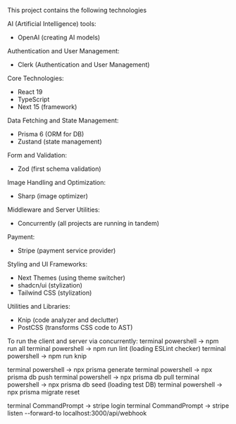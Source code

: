 This project contains the following technologies

AI (Artificial Intelligence) tools:
- OpenAI (creating AI models)

Authentication and User Management:
- Clerk (Authentication and User Management)

Core Technologies:
- React 19
- TypeScript
- Next 15 (framework)

Data Fetching and State Management:
- Prisma 6 (ORM for DB)
- Zustand (state management)

Form and Validation:
- Zod (first schema validation)

Image Handling and Optimization:
- Sharp (image optimizer)

Middleware and Server Utilities:
- Concurrently (all projects are running in tandem)

Payment:
- Stripe (payment service provider)

Styling and UI Frameworks:
- Next Themes (using theme switcher)
- shadcn/ui (stylization)
- Tailwind CSS (stylization)

Utilities and Libraries:
- Knip (code analyzer and declutter)
- PostCSS (transforms CSS code to AST)


To run the client and server via concurrently:
terminal powershell -> npm run all
terminal powershell -> npm run lint (loading ESLint checker)
terminal powershell -> npm run knip

terminal powershell -> npx prisma generate
terminal powershell -> npx prisma db push
terminal powershell -> npx prisma db pull
terminal powershell -> npx prisma db seed (loading test DB)
terminal powershell -> npx prisma migrate reset

terminal CommandPrompt -> stripe login
terminal CommandPrompt -> stripe listen --forward-to localhost:3000/api/webhook